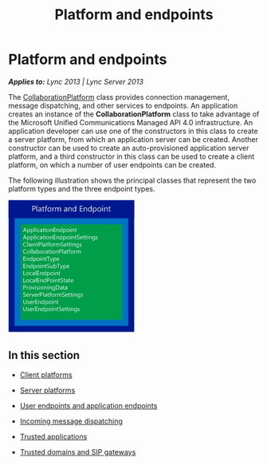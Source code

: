 ﻿---
title: Platform and endpoints
TOCTitle: Platform and endpoints
ms:assetid: de5868bc-9ac7-4f88-b700-a2efce8d531e
ms:mtpsurl: https://msdn.microsoft.com/en-us/library/Dn466045(v=office.15)
ms:contentKeyID: 57103038
ms.date: 07/25/2014
mtps_version: v=office.15
---

# Platform and endpoints


_**Applies to:** Lync 2013 | Lync Server 2013_

The [CollaborationPlatform](https://msdn.microsoft.com/en-us/library/hh385176\(v=office.15\)) class provides connection management, message dispatching, and other services to endpoints. An application creates an instance of the **CollaborationPlatform** class to take advantage of the Microsoft Unified Communications Managed API 4.0 infrastructure. An application developer can use one of the constructors in this class to create a server platform, from which an application server can be created. Another constructor can be used to create an auto-provisioned application server platform, and a third constructor in this class can be used to create a client platform, on which a number of user endpoints can be created.

The following illustration shows the principal classes that represent the two platform types and the three endpoint types.

![UCMA platform and endpoint classes](images/Dn466045.UCMA-Platform-Endpoint(Office.15).jpg "UCMA platform and endpoint classes")

## In this section

  - [Client platforms](client-platforms.md)

  - [Server platforms](server-platforms.md)

  - [User endpoints and application endpoints](user-endpoints-and-application-endpoints.md)

  - [Incoming message dispatching](incoming-message-dispatching.md)

  - [Trusted applications](trusted-applications.md)

  - [Trusted domains and SIP gateways](trusted-domains-and-sip-gateways.md)

